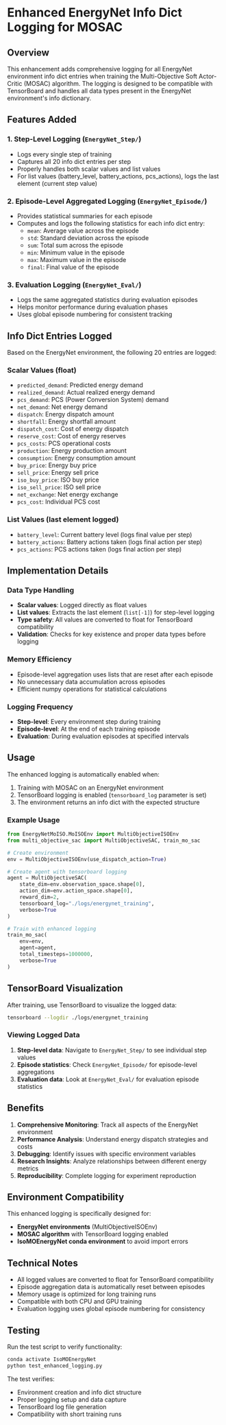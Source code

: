 # Enhanced EnergyNet Info Dict Logging for MOSAC

## Overview

This enhancement adds comprehensive logging for all EnergyNet environment info dict entries when training the Multi-Objective Soft Actor-Critic (MOSAC) algorithm. The logging is designed to be compatible with TensorBoard and handles all data types present in the EnergyNet environment's info dictionary.

## Features Added

### 1. Step-Level Logging (`EnergyNet_Step/`)
- Logs every single step of training
- Captures all 20 info dict entries per step
- Properly handles both scalar values and list values
- For list values (battery_level, battery_actions, pcs_actions), logs the last element (current step value)

### 2. Episode-Level Aggregated Logging (`EnergyNet_Episode/`)
- Provides statistical summaries for each episode
- Computes and logs the following statistics for each info dict entry:
  - `mean`: Average value across the episode
  - `std`: Standard deviation across the episode  
  - `sum`: Total sum across the episode
  - `min`: Minimum value in the episode
  - `max`: Maximum value in the episode
  - `final`: Final value of the episode

### 3. Evaluation Logging (`EnergyNet_Eval/`)
- Logs the same aggregated statistics during evaluation episodes
- Helps monitor performance during evaluation phases
- Uses global episode numbering for consistent tracking

## Info Dict Entries Logged

Based on the EnergyNet environment, the following 20 entries are logged:

### Scalar Values (float)
- `predicted_demand`: Predicted energy demand
- `realized_demand`: Actual realized energy demand
- `pcs_demand`: PCS (Power Conversion System) demand
- `net_demand`: Net energy demand
- `dispatch`: Energy dispatch amount
- `shortfall`: Energy shortfall amount
- `dispatch_cost`: Cost of energy dispatch
- `reserve_cost`: Cost of energy reserves
- `pcs_costs`: PCS operational costs
- `production`: Energy production amount
- `consumption`: Energy consumption amount
- `buy_price`: Energy buy price
- `sell_price`: Energy sell price
- `iso_buy_price`: ISO buy price
- `iso_sell_price`: ISO sell price
- `net_exchange`: Net energy exchange
- `pcs_cost`: Individual PCS cost

### List Values (last element logged)
- `battery_level`: Current battery level (logs final value per step)
- `battery_actions`: Battery actions taken (logs final action per step)
- `pcs_actions`: PCS actions taken (logs final action per step)

## Implementation Details

### Data Type Handling
- **Scalar values**: Logged directly as float values
- **List values**: Extracts the last element (`list[-1]`) for step-level logging
- **Type safety**: All values are converted to float for TensorBoard compatibility
- **Validation**: Checks for key existence and proper data types before logging

### Memory Efficiency
- Episode-level aggregation uses lists that are reset after each episode
- No unnecessary data accumulation across episodes
- Efficient numpy operations for statistical calculations

### Logging Frequency
- **Step-level**: Every environment step during training
- **Episode-level**: At the end of each training episode
- **Evaluation**: During evaluation episodes at specified intervals

## Usage

The enhanced logging is automatically enabled when:
1. Training with MOSAC on an EnergyNet environment
2. TensorBoard logging is enabled (`tensorboard_log` parameter is set)
3. The environment returns an info dict with the expected structure

### Example Usage

```python
from EnergyNetMoISO.MoISOEnv import MultiObjectiveISOEnv
from multi_objective_sac import MultiObjectiveSAC, train_mo_sac

# Create environment
env = MultiObjectiveISOEnv(use_dispatch_action=True)

# Create agent with tensorboard logging
agent = MultiObjectiveSAC(
    state_dim=env.observation_space.shape[0],
    action_dim=env.action_space.shape[0],
    reward_dim=2,
    tensorboard_log="./logs/energynet_training",
    verbose=True
)

# Train with enhanced logging
train_mo_sac(
    env=env,
    agent=agent,
    total_timesteps=1000000,
    verbose=True
)
```

## TensorBoard Visualization

After training, use TensorBoard to visualize the logged data:

```bash
tensorboard --logdir ./logs/energynet_training
```

### Viewing Logged Data

1. **Step-level data**: Navigate to `EnergyNet_Step/` to see individual step values
2. **Episode statistics**: Check `EnergyNet_Episode/` for episode-level aggregations
3. **Evaluation data**: Look at `EnergyNet_Eval/` for evaluation episode statistics

## Benefits

1. **Comprehensive Monitoring**: Track all aspects of the EnergyNet environment
2. **Performance Analysis**: Understand energy dispatch strategies and costs
3. **Debugging**: Identify issues with specific environment variables
4. **Research Insights**: Analyze relationships between different energy metrics
5. **Reproducibility**: Complete logging for experiment reproduction

## Environment Compatibility

This enhanced logging is specifically designed for:
- **EnergyNet environments** (MultiObjectiveISOEnv)
- **MOSAC algorithm** with TensorBoard logging enabled
- **IsoMOEnergyNet conda environment** to avoid import errors

## Technical Notes

- All logged values are converted to float for TensorBoard compatibility
- Episode aggregation data is automatically reset between episodes
- Memory usage is optimized for long training runs
- Compatible with both CPU and GPU training
- Evaluation logging uses global episode numbering for consistency

## Testing

Run the test script to verify functionality:

```bash
conda activate IsoMOEnergyNet
python test_enhanced_logging.py
```

The test verifies:
- Environment creation and info dict structure
- Proper logging setup and data capture
- TensorBoard log file generation
- Compatibility with short training runs
